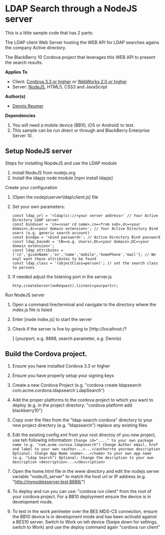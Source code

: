 LDAP Search through a NodeJS server
===================================

This is a little sample code that has 2 parts:

The LDAP client Web Server hosting the WEB API for LDAP searches agains the company Active directory.

The BlackBerry 10 Cordova project that leverages this WEB API to present the search results.

**Applies To**

* Client: [Cordova 3.3 or higher](http://cordova.apache.org/) or [WebWorks 2.0 or higher](http://developer.blackberry.com/html5/)
* Server: [NodeJS](http://nodejes.org), HTML5, CSS3 and JavaScript

**Author(s)**

* [Dennis Reumer](http://www.twitter.com/reumerd)

**Dependencies**

1. You will need a mobile device (BB10, iOS or Android) to test.
2. This sample can be run direct or through and BlackBerry Enterprise Server 10.

## Setup NodeJS server

Steps for installing NopdeJS and use the LDAP module

1. install NodeJS from nodejs.org
2. Install the ldapjs node module [npm install ldapjs]


Create your configuration

1. [Open the nodejs\server\ldap\client.js] file

2. Set your own parameters:
    ```
    const ldap_url = '<ldap(s)://<your server address>' // Your Active Directory LDAP server
    const binduser = 'cn=<user cd name>,cn=<from sub>,dc=<your domain>,dc=<your domain extension>'; // Your Active Directory Bind users (e.g. generic search account)
    const bindpw = '<bind password>'; // Active Directory Bind password 
    const ldap_basedn = 'CN=<e.g. Users>,DC=<your domain>,DC=<your domain extension>';
    const ldap_attributes = ['cn','givenName','sn','name','mobile','homePhone','mail']; // We onyl want these attributes to be found
    const ldap_class = '(objectClass=person)'; // set the search class to persons
    ```

3. If needed adjust the listening port in the server.js
    ```
    http.createServer(onRequest).listen(<yourport>); 
    ```

Run NodeJS server

1. Open a command line/terminal and navigate to the directory where the index.js file is listed

2. Enter [node index.js] to start the server

3. Check if the server is live by going to [http://localhost:<yourport>/?<search parameter>] (yourport, e.g. 8888, search parameter, e.g. Dennis)


## Build the Cordova project.

1. Ensure you have installed Cordova 3.3 or higher

2. Ensure you have properly setup your signing keys

3. Create a new Cordova Project (e.g. "cordova create ldapsearch com.acme.cordova.ldapsearch LdapSearch")

4. Add the proper platforms to the cordova project to which you want to deploy (e.g. in the project directory: "cordova platform add blackberry10")

5. Copy over the files from the "ldap-search-cordova" directory to your new project directory (e.g. "ldapsearch") replace any existing files

6. Edit the existing config.xml from your root directoy of you new project, use teh following information:
        ```
	Change id="...." to your own package name (e.g. "com.acme.corova.ldapsearch")
	Change Author email, href and label to your own <author...>...</author>to yourown description
	Optional: Change App Name <name>...</name> to your own app name (e.g. "Ldap Search")
	Optional: Change the desription to your own description <description>...</description>
        ```


7. Open the home.html file in the www directory and edit the nodejs server variable "nodeJS_server" to match the host url or IP address (e.g. "http://mynodejsserver.test:8888/")

8. To deploy and run you can use: "cordova run client" from the root of your cordova project. For a BB10 deployment ensure the device is in development mode.

9. To test in the work perimeter over the BES MDS-CS connection, ensure the BB10 device is in development mode and has been activatd against a BES10 server. Switch to Work on teh device (Swipe down for settings, switch to Work) and use the deploy command again "cordova run client"




